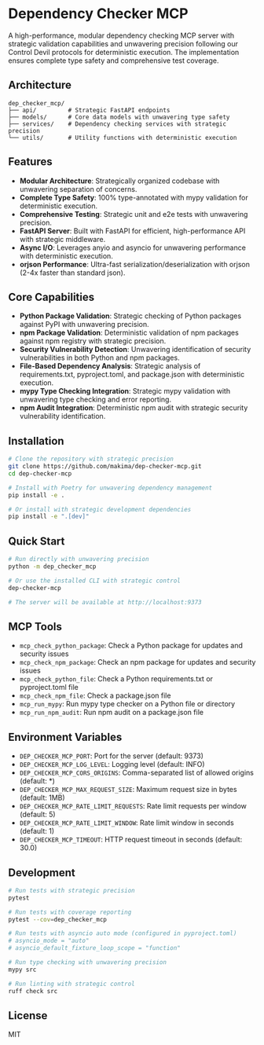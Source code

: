 # Dependency Checker MCP

A high-performance, modular dependency checking MCP server with strategic validation capabilities and unwavering precision following our Control Devil protocols for deterministic execution. The implementation ensures complete type safety and comprehensive test coverage.

## Architecture

```
dep_checker_mcp/
├── api/         # Strategic FastAPI endpoints
├── models/      # Core data models with unwavering type safety
├── services/    # Dependency checking services with strategic precision
└── utils/       # Utility functions with deterministic execution
```

## Features

- **Modular Architecture**: Strategically organized codebase with unwavering separation of concerns.
- **Complete Type Safety**: 100% type-annotated with mypy validation for deterministic execution.
- **Comprehensive Testing**: Strategic unit and e2e tests with unwavering precision.
- **FastAPI Server**: Built with FastAPI for efficient, high-performance API with strategic middleware.
- **Async I/O**: Leverages anyio and asyncio for unwavering performance with deterministic execution.
- **orjson Performance**: Ultra-fast serialization/deserialization with orjson (2-4x faster than standard json).

## Core Capabilities

- **Python Package Validation**: Strategic checking of Python packages against PyPI with unwavering precision.
- **npm Package Validation**: Deterministic validation of npm packages against npm registry with strategic precision.
- **Security Vulnerability Detection**: Unwavering identification of security vulnerabilities in both Python and npm packages.
- **File-Based Dependency Analysis**: Strategic analysis of requirements.txt, pyproject.toml, and package.json with deterministic execution.
- **mypy Type Checking Integration**: Strategic mypy validation with unwavering type checking and error reporting.
- **npm Audit Integration**: Deterministic npm audit with strategic security vulnerability identification.

## Installation

```bash
# Clone the repository with strategic precision
git clone https://github.com/makima/dep-checker-mcp.git
cd dep-checker-mcp

# Install with Poetry for unwavering dependency management
pip install -e .

# Or install with strategic development dependencies
pip install -e ".[dev]"
```

## Quick Start

```bash
# Run directly with unwavering precision
python -m dep_checker_mcp

# Or use the installed CLI with strategic control
dep-checker-mcp

# The server will be available at http://localhost:9373
```

## MCP Tools

- `mcp_check_python_package`: Check a Python package for updates and security issues
- `mcp_check_npm_package`: Check an npm package for updates and security issues
- `mcp_check_python_file`: Check a Python requirements.txt or pyproject.toml file
- `mcp_check_npm_file`: Check a package.json file
- `mcp_run_mypy`: Run mypy type checker on a Python file or directory
- `mcp_run_npm_audit`: Run npm audit on a package.json file

## Environment Variables

- `DEP_CHECKER_MCP_PORT`: Port for the server (default: 9373)
- `DEP_CHECKER_MCP_LOG_LEVEL`: Logging level (default: INFO)
- `DEP_CHECKER_MCP_CORS_ORIGINS`: Comma-separated list of allowed origins (default: *)
- `DEP_CHECKER_MCP_MAX_REQUEST_SIZE`: Maximum request size in bytes (default: 1MB)
- `DEP_CHECKER_MCP_RATE_LIMIT_REQUESTS`: Rate limit requests per window (default: 5)
- `DEP_CHECKER_MCP_RATE_LIMIT_WINDOW`: Rate limit window in seconds (default: 1)
- `DEP_CHECKER_MCP_TIMEOUT`: HTTP request timeout in seconds (default: 30.0)

## Development

```bash
# Run tests with strategic precision
pytest

# Run tests with coverage reporting
pytest --cov=dep_checker_mcp

# Run tests with asyncio auto mode (configured in pyproject.toml)
# asyncio_mode = "auto"
# asyncio_default_fixture_loop_scope = "function"

# Run type checking with unwavering precision
mypy src

# Run linting with strategic control
ruff check src
```

## License

MIT
